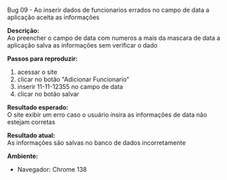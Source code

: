 Bug 09  - Ao inserir dados de funcionarios errados no campo de data a aplicação aceita as informações

**Descrição:**  
Ao preencher o campo de data com numeros a mais da mascara de data a aplicação salva as informações sem verificar o dado

**Passos para reproduzir:**  
1. acessar o site
2. clicar no botão "Adicionar Funcionario"
3. inserir 11-11-12355 no campo de data
4. clicar no botão salvar

**Resultado esperado:**  
O site exibir um erro caso o usuário insira as informações de data não estejam corretas

**Resultado atual:**  
As informações são salvas no banco de dados incorretamente


**Ambiente:**  
- Navegador:  Chrome 138
